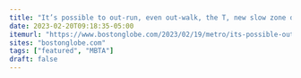 ```yaml
---
title: "It’s possible to out-run, even out-walk, the T, new slow zone data show"
date: 2023-02-20T09:18:35-05:00
itemurl: "https://www.bostonglobe.com/2023/02/19/metro/its-possible-out-run-even-out-walk-t-new-slow-zone-data-show/"
sites: "bostonglobe.com"
tags: ["featured", "MBTA"]
draft: false
---
```


